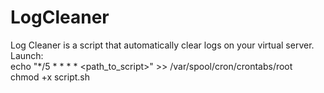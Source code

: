 # LogCleaner
Log Cleaner is a script that automatically clear logs on your virtual server.  
Launch:  
echo "*/5 * * * * <path_to_script>" >> /var/spool/cron/crontabs/root  
chmod +x script.sh  
